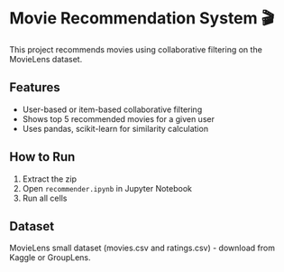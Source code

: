 # Movie Recommendation System 🎬

This project recommends movies using collaborative filtering on the MovieLens dataset.

## Features
- User-based or item-based collaborative filtering
- Shows top 5 recommended movies for a given user
- Uses pandas, scikit-learn for similarity calculation

## How to Run
1. Extract the zip
2. Open `recommender.ipynb` in Jupyter Notebook
3. Run all cells

## Dataset
MovieLens small dataset (movies.csv and ratings.csv) - download from Kaggle or GroupLens.

